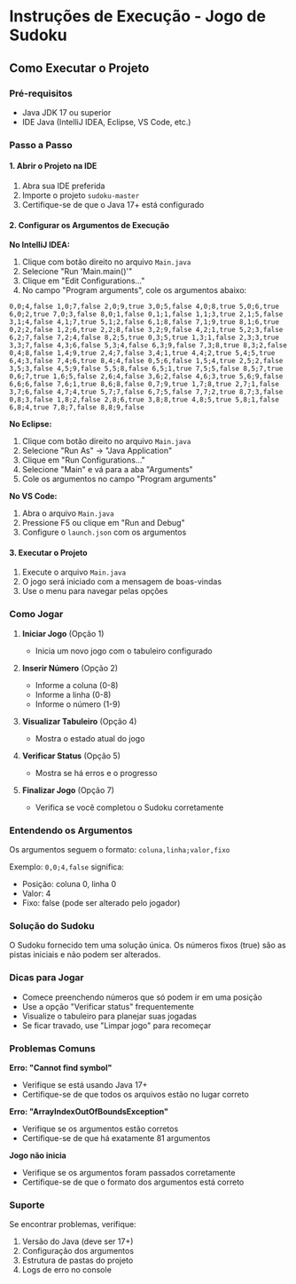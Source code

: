 # Instruções de Execução - Jogo de Sudoku

## Como Executar o Projeto

### Pré-requisitos
- Java JDK 17 ou superior
- IDE Java (IntelliJ IDEA, Eclipse, VS Code, etc.)

### Passo a Passo

#### 1. Abrir o Projeto na IDE
1. Abra sua IDE preferida
2. Importe o projeto `sudoku-master`
3. Certifique-se de que o Java 17+ está configurado

#### 2. Configurar os Argumentos de Execução

**No IntelliJ IDEA:**
1. Clique com botão direito no arquivo `Main.java`
2. Selecione "Run 'Main.main()'"
3. Clique em "Edit Configurations..."
4. No campo "Program arguments", cole os argumentos abaixo:

```
0,0;4,false 1,0;7,false 2,0;9,true 3,0;5,false 4,0;8,true 5,0;6,true 6,0;2,true 7,0;3,false 8,0;1,false 0,1;1,false 1,1;3,true 2,1;5,false 3,1;4,false 4,1;7,true 5,1;2,false 6,1;8,false 7,1;9,true 8,1;6,true 0,2;2,false 1,2;6,true 2,2;8,false 3,2;9,false 4,2;1,true 5,2;3,false 6,2;7,false 7,2;4,false 8,2;5,true 0,3;5,true 1,3;1,false 2,3;3,true 3,3;7,false 4,3;6,false 5,3;4,false 6,3;9,false 7,3;8,true 8,3;2,false 0,4;8,false 1,4;9,true 2,4;7,false 3,4;1,true 4,4;2,true 5,4;5,true 6,4;3,false 7,4;6,true 8,4;4,false 0,5;6,false 1,5;4,true 2,5;2,false 3,5;3,false 4,5;9,false 5,5;8,false 6,5;1,true 7,5;5,false 8,5;7,true 0,6;7,true 1,6;5,false 2,6;4,false 3,6;2,false 4,6;3,true 5,6;9,false 6,6;6,false 7,6;1,true 8,6;8,false 0,7;9,true 1,7;8,true 2,7;1,false 3,7;6,false 4,7;4,true 5,7;7,false 6,7;5,false 7,7;2,true 8,7;3,false 0,8;3,false 1,8;2,false 2,8;6,true 3,8;8,true 4,8;5,true 5,8;1,false 6,8;4,true 7,8;7,false 8,8;9,false
```

**No Eclipse:**
1. Clique com botão direito no arquivo `Main.java`
2. Selecione "Run As" → "Java Application"
3. Clique em "Run Configurations..."
4. Selecione "Main" e vá para a aba "Arguments"
5. Cole os argumentos no campo "Program arguments"

**No VS Code:**
1. Abra o arquivo `Main.java`
2. Pressione F5 ou clique em "Run and Debug"
3. Configure o `launch.json` com os argumentos

#### 3. Executar o Projeto
1. Execute o arquivo `Main.java`
2. O jogo será iniciado com a mensagem de boas-vindas
3. Use o menu para navegar pelas opções

### Como Jogar

1. **Iniciar Jogo** (Opção 1)
   - Inicia um novo jogo com o tabuleiro configurado

2. **Inserir Número** (Opção 2)
   - Informe a coluna (0-8)
   - Informe a linha (0-8)
   - Informe o número (1-9)

3. **Visualizar Tabuleiro** (Opção 4)
   - Mostra o estado atual do jogo

4. **Verificar Status** (Opção 5)
   - Mostra se há erros e o progresso

5. **Finalizar Jogo** (Opção 7)
   - Verifica se você completou o Sudoku corretamente

### Entendendo os Argumentos

Os argumentos seguem o formato: `coluna,linha;valor,fixo`

Exemplo: `0,0;4,false` significa:
- Posição: coluna 0, linha 0
- Valor: 4
- Fixo: false (pode ser alterado pelo jogador)

### Solução do Sudoku

O Sudoku fornecido tem uma solução única. Os números fixos (true) são as pistas iniciais e não podem ser alterados.

### Dicas para Jogar

- Comece preenchendo números que só podem ir em uma posição
- Use a opção "Verificar status" frequentemente
- Visualize o tabuleiro para planejar suas jogadas
- Se ficar travado, use "Limpar jogo" para recomeçar

### Problemas Comuns

**Erro: "Cannot find symbol"**
- Verifique se está usando Java 17+
- Certifique-se de que todos os arquivos estão no lugar correto

**Erro: "ArrayIndexOutOfBoundsException"**
- Verifique se os argumentos estão corretos
- Certifique-se de que há exatamente 81 argumentos

**Jogo não inicia**
- Verifique se os argumentos foram passados corretamente
- Certifique-se de que o formato dos argumentos está correto

### Suporte

Se encontrar problemas, verifique:
1. Versão do Java (deve ser 17+)
2. Configuração dos argumentos
3. Estrutura de pastas do projeto
4. Logs de erro no console 